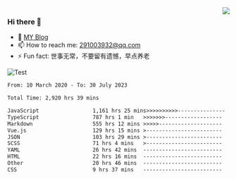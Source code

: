 <img align='right' src='https://github-readme-stats.vercel.app/api?username=niaogege&show_icons=true&theme=radical'/>

### Hi there 👋

- 🌱 [MY Blog](https://bythewayer.com/)
- 📫 How to reach me: 291003932@qq.com
- ⚡ Fun fact:  世事无常，不要留有遗憾，早点养老

![Test](https://github-readme-stats.vercel.app/api/top-langs/?username=niaogege&layout=compact)

<!--START_SECTION:waka-->

```txt
From: 10 March 2020 - To: 30 July 2023

Total Time: 2,920 hrs 39 mins

JavaScript                 1,161 hrs 25 mins>>>>>>>>>>---------------   39.77 %
TypeScript                 787 hrs 1 min   >>>>>>>------------------   26.95 %
Markdown                   555 hrs 12 mins >>>>>--------------------   19.01 %
Vue.js                     129 hrs 15 mins >------------------------   04.43 %
JSON                       103 hrs 29 mins >------------------------   03.54 %
SCSS                       71 hrs 4 mins   >------------------------   02.43 %
YAML                       26 hrs 42 mins  -------------------------   00.91 %
HTML                       22 hrs 16 mins  -------------------------   00.76 %
Other                      20 hrs 46 mins  -------------------------   00.71 %
CSS                        9 hrs 37 mins   -------------------------   00.33 %
```

<!--END_SECTION:waka-->
